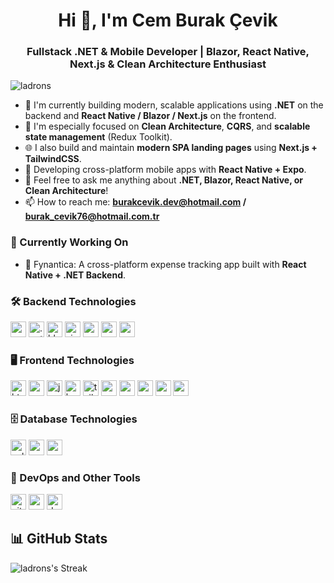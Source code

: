 <h1 align="center">Hi 👋, I'm Cem Burak Çevik</h1>
<h3 align="center">Fullstack .NET & Mobile Developer | Blazor, React Native, Next.js & Clean Architecture Enthusiast</h3>

<p align="left"> <img src="https://komarev.com/ghpvc/?username=ladrons&label=Profile%20views&color=114082&style=flat-square" alt="ladrons" /> </p>

- 🎯 I'm currently building modern, scalable applications using **.NET** on the backend and **React Native / Blazor / Next.js** on the frontend.
- 🚀 I'm especially focused on **Clean Architecture**, **CQRS**, and **scalable state management** (Redux Toolkit).
- 🌐 I also build and maintain **modern SPA landing pages** using **Next.js + TailwindCSS**.
- 📱 Developing cross-platform mobile apps with **React Native + Expo**.
- 💬 Feel free to ask me anything about **.NET, Blazor, React Native, or Clean Architecture**!
- 📫 How to reach me: **burakcevik.dev@hotmail.com / burak_cevik76@hotmail.com.tr**

### 🧠 Currently Working On
- 📱 Fynantica: A cross-platform expense tracking app built with **React Native + .NET Backend**.

### 🛠️ Backend Technologies
<p align="left">
    <img src="https://img.shields.io/static/v1?message=C%23&logo=c-sharp&label=&color=664794&logoColor=white&labelColor=&style=for-the-badge" height="25" alt="csharp logo"  />
    <img src="https://img.shields.io/static/v1?message=.NET&logo=.net&label=&color=512BD4&logoColor=white&labelColor=&style=for-the-badge" height="25" alt=".net logo"  />
    <img src="https://img.shields.io/static/v1?message=Blazor&logo=blazor&label=&color=8C3EAF&logoColor=white&labelColor=&style=for-the-badge" height="25" alt="blazor logo"  />
    <img src="https://img.shields.io/static/v1?message=SignalR&logo=.net&label=&color=0e6982&logoColor=white&labelColor=&style=for-the-badge" height="25" alt="signalr logo"  />
    <img src="https://img.shields.io/badge/MediatR-7B42F6?style=for-the-badge&logo=.net&logoColor=white" height="25" />
    <img src="https://img.shields.io/badge/Hangfire-1C1C1C?style=for-the-badge&logo=datadog&logoColor=white" height="25" />
    <img src="https://img.shields.io/badge/Redis-DC382D?style=for-the-badge&logo=redis&logoColor=white" height="25" />
</p>

### 🖥️ Frontend Technologies
<p align="left">
    <img src="https://img.shields.io/static/v1?message=HTML5&logo=html5&label=&color=E34F26&logoColor=white&labelColor=&style=for-the-badge" height="25" alt="html5 logo"  />
    <img src="https://img.shields.io/static/v1?message=CSS3&logo=css3&label=&color=1572B6&logoColor=white&labelColor=&style=for-the-badge" height="25" alt="css3 logo"  />
    <img src="https://img.shields.io/static/v1?message=JavaScript&logo=javascript&label=&color=F7DF1E&logoColor=black&labelColor=&style=for-the-badge" height="25" alt="javascript logo"  />
    <img src="https://img.shields.io/static/v1?message=Bootstrap&logo=bootstrap&label=&color=7952B3&logoColor=white&labelColor=&style=for-the-badge" height="25" alt="bootstrap logo"  />
    <img src="https://img.shields.io/static/v1?message=TailwindCSS&logo=tailwind-css&label=&color=06B6D4&logoColor=white&labelColor=&style=for-the-badge" height="25" alt="tailwindcss logo"  />
    <img src="https://img.shields.io/badge/React%20Native-20232A?style=for-the-badge&logo=react&logoColor=61DAFB" height="25" />
    <img src="https://img.shields.io/badge/Next.js-000000?style=for-the-badge&logo=next.js&logoColor=white" height="25" />
    <img src="https://img.shields.io/badge/Expo-000020?style=for-the-badge&logo=expo&logoColor=white" height="25" />
    <img src="https://img.shields.io/badge/Redux%20Toolkit-764ABC?style=for-the-badge&logo=redux&logoColor=white" height="25" />
    <img src="https://img.shields.io/badge/ShadCN/UI-111827?style=for-the-badge&logo=tailwindcss&logoColor=white" height="25" />
</p>

### 🗄️ Database Technologies
<p align="left">
    <img src="https://img.shields.io/static/v1?message=SQLite&logo=sqlite&label=&color=003B57&logoColor=white&labelColor=&style=for-the-badge" height="25" alt="sqlite logo"  />
    <img src="https://img.shields.io/static/v1?message=Microsoft%20SQL%20Server&logo=microsoft-sql-server&label=&color=CC2927&logoColor=white&labelColor=&style=for-the-badge" height="25" alt="mssql logo"  />
    <img src="https://img.shields.io/static/v1?message=PostgreSQL&logo=postgresql&label=&color=4169E1&logoColor=white&labelColor=&style=for-the-badge" height="25" alt="postgresql logo"  />
</p>

### 🧰 DevOps and Other Tools
<p align="left">
    <img src="https://img.shields.io/static/v1?message=Git&logo=git&label=&color=F05032&logoColor=white&labelColor=&style=for-the-badge" height="25" alt="git logo"  />
    <img src="https://img.shields.io/static/v1?message=Postman&logo=postman&label=&color=FF6C37&logoColor=white&labelColor=&style=for-the-badge" height="25" alt="postman logo"  />
    <img src="https://img.shields.io/static/v1?message=Docker&logo=docker&label=&color=2496ED&logoColor=white&labelColor=&style=for-the-badge" height="25" alt="docker logo"  />
</p>

## 📊 GitHub Stats
![ladrons's Streak](https://github-readme-streak-stats.herokuapp.com/?user=ladrons&theme=dark&hide_border=true)
